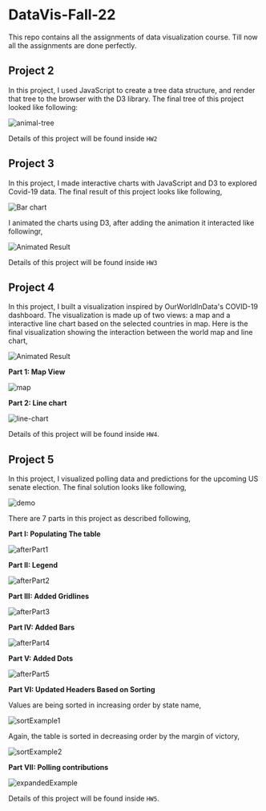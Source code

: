 # DataVis-Fall-22

This repo contains all the assignments of data visualization course. Till now all the assignments are done perfectly.


## Project 2
In this project, I used JavaScript to create a tree data structure, and render that tree to the browser with the D3 library. The final tree of this project looked like following:

![animal-tree](HW2/figs/finalTree.png)

Details of this project will be found inside `HW2`

## Project 3 
In this project, I made interactive charts with JavaScript and D3 to explored Covid-19 data. The final result of this project looks like following,

![Bar chart](HW3/figures/screenshot.png)

I animated the charts using D3, after adding the animation it interacted like followingr,

![Animated Result](HW3/figures/hw3_demo.gif)

Details of this project will be found inside `HW3`

## Project 4
In this project, I built a visualization inspired by OurWorldInData's COVID-19 dashboard. The visualization is made up of two views: a map and a interactive line chart based on the selected countries in map.
Here is the final visualization showing the interaction between the world map and line chart,

![Animated Result](HW4/figs/example.gif)

**Part 1: Map View**

![map](HW4/figs/map.png)

**Part 2: Line chart**

![line-chart](HW4/figs/line-chart.png)

Details of this project will be found inside `HW4`.

## Project 5
In this project, I visualized polling data and predictions for the upcoming US senate election. The final solution looks like following,

![demo](HW5/figs/demo.gif)

There are 7 parts in this project as described following,

**Part I: Populating The table**

![afterPart1](HW5/figs/afterPart1.png)

**Part II: Legend**

![afterPart2](HW5/figs/afterPart2.png)

**Part III: Added Gridlines**

![afterPart3](HW5/figs/afterPart3.png)

**Part IV: Added Bars**

![afterPart4](HW5/figs/afterPart4.png)

**Part V: Added Dots**

![afterPart5](HW5/figs/afterPart5.png)

**Part VI: Updated Headers Based on Sorting**

Values are being sorted in increasing order by state name,

![sortExample1](HW5/figs/sortExample1.png)

Again, the table is sorted in decreasing order by the margin of victory,

![sortExample2](HW5/figs/sortExample2.png)

**Part VII: Polling contributions**

![expandedExample](HW5/figs/overview.png)

Details of this project will be found inside `HW5`.

